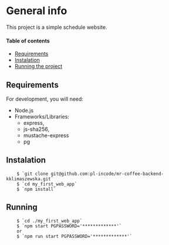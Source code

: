 # General info

This project is a simple schedule website.


#### Table of contents

* [Requirements](#requirements)
* [Instalation](#instalation)
* [Running the project](#running)

	


## Requirements

For development, you will need:
* Node.js
* Frameworks/Libraries:
    - express,
    - js-sha256,
    - mustache-express
    - pg

	
## Instalation
```
    $ `git clone git@github.com:pl-incode/mr-coffee-backend-kklimaszewska.git`
    $ `cd my_first_web_app`
    $ `npm install`
```

## Running
```
    $ `cd ./my_first_web_app`
    $ `npm start PGPASSWORD='*************'`
    or
    $ `npm run start PGPASSWORD='*************'`
```